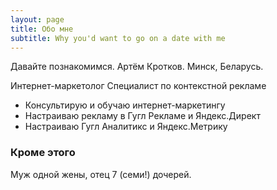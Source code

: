 ```yaml
---
layout: page
title: Обо мне
subtitle: Why you'd want to go on a date with me
---
```


Давайте познакомимся.
Артём Кротков. Минск, Беларусь.

Интернет-маркетолог
Специалист по контекстной рекламе

- Консультирую и обучаю интернет-маркетингу
- Настраиваю рекламу в Гугл Рекламе и Яндекс.Директ
- Настраиваю Гугл Аналитикс и Яндекс.Метрику


### Кроме этого

Муж одной жены, отец 7 (семи!) дочерей.
